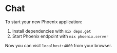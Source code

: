 # Chat

To start your new Phoenix application:

1. Install dependencies with `mix deps.get`
2. Start Phoenix endpoint with `mix phoenix.server`

Now you can visit `localhost:4000` from your browser.

